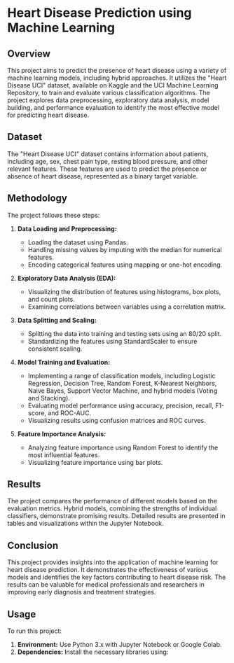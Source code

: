 # Heart Disease Prediction using Machine Learning

## Overview

This project aims to predict the presence of heart disease using a variety of machine learning models, including hybrid approaches. It utilizes the "Heart Disease UCI" dataset, available on Kaggle and the UCI Machine Learning Repository, to train and evaluate various classification algorithms. The project explores data preprocessing, exploratory data analysis, model building, and performance evaluation to identify the most effective model for predicting heart disease.

## Dataset

The "Heart Disease UCI" dataset contains information about patients, including age, sex, chest pain type, resting blood pressure, and other relevant features. These features are used to predict the presence or absence of heart disease, represented as a binary target variable.

## Methodology

The project follows these steps:

1. **Data Loading and Preprocessing:**
   - Loading the dataset using Pandas.
   - Handling missing values by imputing with the median for numerical features.
   - Encoding categorical features using mapping or one-hot encoding.

2. **Exploratory Data Analysis (EDA):**
   - Visualizing the distribution of features using histograms, box plots, and count plots.
   - Examining correlations between variables using a correlation matrix.

3. **Data Splitting and Scaling:**
   - Splitting the data into training and testing sets using an 80/20 split.
   - Standardizing the features using StandardScaler to ensure consistent scaling.

4. **Model Training and Evaluation:**
   - Implementing a range of classification models, including Logistic Regression, Decision Tree, Random Forest, K-Nearest Neighbors, Naive Bayes, Support Vector Machine, and hybrid models (Voting and Stacking).
   - Evaluating model performance using accuracy, precision, recall, F1-score, and ROC-AUC.
   - Visualizing results using confusion matrices and ROC curves.

5. **Feature Importance Analysis:**
   - Analyzing feature importance using Random Forest to identify the most influential features.
   - Visualizing feature importance using bar plots.

## Results

The project compares the performance of different models based on the evaluation metrics. Hybrid models, combining the strengths of individual classifiers, demonstrate promising results. Detailed results are presented in tables and visualizations within the Jupyter Notebook.

## Conclusion

This project provides insights into the application of machine learning for heart disease prediction. It demonstrates the effectiveness of various models and identifies the key factors contributing to heart disease risk. The results can be valuable for medical professionals and researchers in improving early diagnosis and treatment strategies.

## Usage

To run this project:

1. **Environment:** Use Python 3.x with Jupyter Notebook or Google Colab.
2. **Dependencies:** Install the necessary libraries using:
